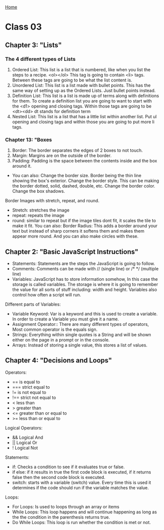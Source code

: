 [Home](README.md)

# Class 03

## Chapter 3: "Lists"

### The 4 different types of Lists
1. Ordered List: This list is a list that is numbered, like when you list the steps to a recipe. &lt;ol&gt;&lt;/ol&gt; This tag is going to contain &lt;li&gt; tags. Between these tags are going to be what the list content is.
2. Unordered List: This list is a list made with bullet points. This has the same way of setting up as the Ordered Lists. Just bullet points instead.
3. Definition List: This list is a list is made up of terms along with definitions for them. To create a definition list you are going to want to start with the &lt;d1&gt; opening and closing tags. Within those tags are going to be &lt;dt&gt;&lt;dd&gt; dt stands for definition term
4. Nested List: This list is a list that has a little list within another list. Put ul opening and closing tags and within those you are going to put more li tags.

### Chapter 13: "Boxes
1. Border: The border separates the edges of 2 boxes to not touch.
2. Margin: Margins are on the outside of the border.
3. Padding: Padding is the space between the contents inside and the box around it.

- You can also:
Change the border size. Border being the thin line showing the box's exterior. 
Change the border style. This can be making the border dotted, solid, dashed, double, etc.
Change the border color. 
Change the box shadows.

Border Images with stretch, repeat, and round.
- Stretch: stretches the image
- repeat: repeats the image
- round: similar to repeat but if the image tiles dont fit, it scales the tile to make it fit.
You can also: 
Border Radius: This adds a border around your text but instead of sharp corners it softens them and makes them appear more round. And you can also make circles with these.


## Chapter 2: "Basic JavaScript Instructions"
- Statements: Statements are the steps the JavaScript is going to follow. 
- Comments: Comments can be made with // (single line) or /* */ (multiple line)
- Variables: JavaScript has to store information somehow, In this case the storage is called variables. The storage is where it is going to remember the value for all sorts of stuff including: width and height. Variables also control how often a script will run. 

Different parts of Variables:
- Variable Keyword: Var is a keyword and this is used to create a variable. In order to create a Variable you must give it a name.
- Assignment Operator:: There are many different types of operators, Most common operator is the equals sign.
- Strings: Everything within single quotes is a String and will be shown either on the page in a prompt or in the console.
- Arrays: Instead of storing a single value, this stores a list of values.

## Chapter 4: "Decisions and Loops"
Operators:
- == is equal to
- === strict equal to
- != is not equal to
- !== strict not equal to
- &lt; less than
- &gt; greater than
- &lt;= greater than or equal to
- &gt;= less than or equal to

Logical Operators:
- && Logical And
- || Logical Or
- ! Logical Not

Statements: 
- if: Checks a condition to see if it evaluates true or false. 
- if else: if it results in true the first code block is executed, if it returns false then the second code block is executed.
- switch: starts with a variable (switch) value. Every time this is used it determines if the code should run if the variable matches the value.

Loops: 
- For Loops: Is used to loops through an array or items
- While Loops: This loop happens and will continue happening as long as the the condition in the parenthesis returns true. 
- Do While Loops: This loop is run whether the condition is met or not.
